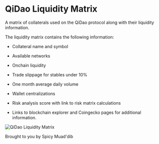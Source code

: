 # QiDao Liquidity Matrix

A matrix of collaterals used on the QiDao protocol along with their liquidity information.

The liquidity matrix contains the following information:

* Collateral name and symbol

* Available networks

* Onchain liquidity

* Trade slippage for stables under 10%

* One month average daily volume

* Wallet centralizations

* Risk analysis score with link to risk matrix calculations

* Links to blockchain explorer and Coingecko pages for additional information.

![QiDao Liquidity Matrix](https://github.com/spicy-muaddib/qidao_liquidity_matrix/blob/main/qidao_liquidity_matrix.png?raw=true)

Brought to you by Spicy Muad'dib
